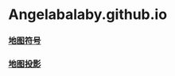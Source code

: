 # Angelabalaby.github.io
### [地图符号](https://angelabalaby.github.io/地图符号2.html)
### [地图投影](https://angelabalaby.github.io/地图投影.html)
